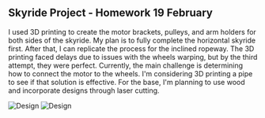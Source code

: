 ## Skyride Project - Homework 19 February

I used 3D printing to create the motor brackets, pulleys, and arm holders for both sides of the skyride. My plan is to fully complete the horizontal skyride first. After that, I can replicate the process for the inclined ropeway. The 3D printing faced delays due to issues with the wheels warping, but by the third attempt, they were perfect. Currently, the main challenge is determining how to connect the motor to the wheels. I'm considering 3D printing a pipe to see if that solution is effective. For the base, I'm planning to use wood and incorporate designs through laser cutting.

![Design](https://github.com/rs7358/MachineLab/blob/main/pictures/20240218_232651.jpeg)
![Design](https://github.com/rs7358/MachineLab/blob/main/pictures/20240218_232646.jpeg)

